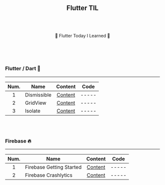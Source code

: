## <p align="center"> Flutter TIL </p>

<br>
<br>

<p align="center"> 🌟 Flutter Today I Learned 🌟</p>
<br>
<br>
<br>

### Flutter / Dart 🎈
-----

| Num.|Name|Content|Code|
|:---:|---|:---:|---|
| 1 | Dismissible | [Content](https://velog.io/@kjha2142/Flutter-Dismissible-Widget) | ----- |
| 2 | GridView | [Content](https://velog.io/@kjha2142/Flutter-GridView) | ----- |
| 3 | Isolate | [Content]() | ----- |

<br>
<br>

### Firebase 🔥
-----

| Num.|Name|Content|Code|
|:---:|---|:---:|---|
| 1 | Firebase Getting Started | [Content](https://velog.io/@kjha2142/Flutter-Firebase-Firebase-%ED%99%98%EA%B2%BD-%EA%B5%AC%EC%B6%95%ED%95%98%EA%B8%B0) | ----- |
| 2 | Firebase Crashlytics | [Content](https://velog.io/@kjha2142/Flutter-Firebase-Firebase-Crashlytics) | ----- |